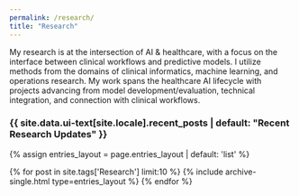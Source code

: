 ```yaml
---
permalink: /research/
title: "Research"
---
```


My research is at the intersection of AI & healthcare, with a focus on the interface between clinical workflows and predictive models. I utilize methods from the domains of clinical informatics, machine learning, and operations research. My work spans the healthcare AI lifecycle with projects advancing from model development/evaluation, technical integration, and connection with clinical workflows.

<h3 class="archive__subtitle">{{ site.data.ui-text[site.locale].recent_posts | default: "Recent Research Updates" }}</h3>
  

{% assign entries_layout = page.entries_layout | default: 'list' %}
<div class="entries-{{ entries_layout }}">
  {% for post in site.tags['Research'] limit:10 %}
    {% include archive-single.html type=entries_layout %}
  {% endfor %}
</div>
